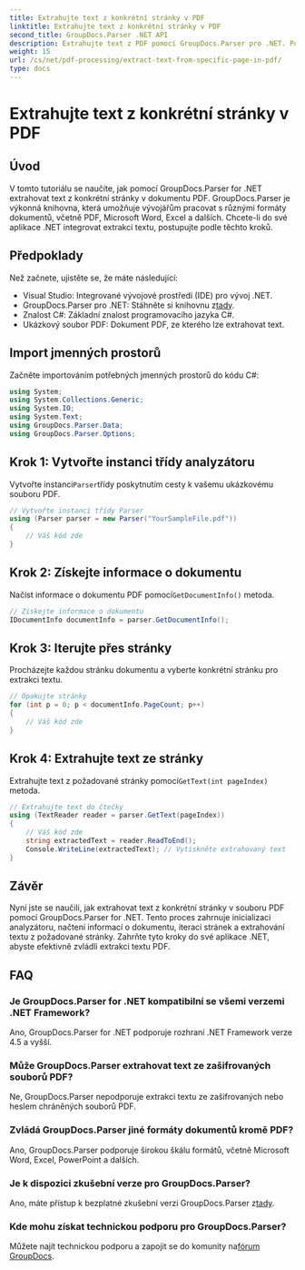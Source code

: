 ```yaml
---
title: Extrahujte text z konkrétní stránky v PDF
linktitle: Extrahujte text z konkrétní stránky v PDF
second_title: GroupDocs.Parser .NET API
description: Extrahujte text z PDF pomocí GroupDocs.Parser pro .NET. Pomocí této výkonné knihovny bez námahy načtěte konkrétní obsah stránky.
weight: 15
url: /cs/net/pdf-processing/extract-text-from-specific-page-in-pdf/
type: docs
---
```

# Extrahujte text z konkrétní stránky v PDF

## Úvod
V tomto tutoriálu se naučíte, jak pomocí GroupDocs.Parser for .NET extrahovat text z konkrétní stránky v dokumentu PDF. GroupDocs.Parser je výkonná knihovna, která umožňuje vývojářům pracovat s různými formáty dokumentů, včetně PDF, Microsoft Word, Excel a dalších. Chcete-li do své aplikace .NET integrovat extrakci textu, postupujte podle těchto kroků.
## Předpoklady
Než začnete, ujistěte se, že máte následující:
- Visual Studio: Integrované vývojové prostředí (IDE) pro vývoj .NET.
-  GroupDocs.Parser pro .NET: Stáhněte si knihovnu z[tady](https://releases.groupdocs.com/parser/net/).
- Znalost C#: Základní znalost programovacího jazyka C#.
- Ukázkový soubor PDF: Dokument PDF, ze kterého lze extrahovat text.

## Import jmenných prostorů
Začněte importováním potřebných jmenných prostorů do kódu C#:
```csharp
using System;
using System.Collections.Generic;
using System.IO;
using System.Text;
using GroupDocs.Parser.Data;
using GroupDocs.Parser.Options;
```
## Krok 1: Vytvořte instanci třídy analyzátoru
 Vytvořte instanci`Parser`třídy poskytnutím cesty k vašemu ukázkovému souboru PDF.
```csharp
// Vytvořte instanci třídy Parser
using (Parser parser = new Parser("YourSampleFile.pdf"))
{
    // Váš kód zde
}
```
## Krok 2: Získejte informace o dokumentu
 Načíst informace o dokumentu PDF pomocí`GetDocumentInfo()` metoda.
```csharp
// Získejte informace o dokumentu
IDocumentInfo documentInfo = parser.GetDocumentInfo();
```
## Krok 3: Iterujte přes stránky
Procházejte každou stránku dokumentu a vyberte konkrétní stránku pro extrakci textu.
```csharp
// Opakujte stránky
for (int p = 0; p < documentInfo.PageCount; p++)
{
    // Váš kód zde
}
```
## Krok 4: Extrahujte text ze stránky
 Extrahujte text z požadované stránky pomocí`GetText(int pageIndex)` metoda.
```csharp
// Extrahujte text do čtečky
using (TextReader reader = parser.GetText(pageIndex))
{
    // Váš kód zde
    string extractedText = reader.ReadToEnd();
    Console.WriteLine(extractedText); // Vytiskněte extrahovaný text
}
```

## Závěr
Nyní jste se naučili, jak extrahovat text z konkrétní stránky v souboru PDF pomocí GroupDocs.Parser for .NET. Tento proces zahrnuje inicializaci analyzátoru, načtení informací o dokumentu, iteraci stránek a extrahování textu z požadované stránky. Zahrňte tyto kroky do své aplikace .NET, abyste efektivně zvládli extrakci textu PDF.

## FAQ
### Je GroupDocs.Parser for .NET kompatibilní se všemi verzemi .NET Framework?
Ano, GroupDocs.Parser for .NET podporuje rozhraní .NET Framework verze 4.5 a vyšší.
### Může GroupDocs.Parser extrahovat text ze zašifrovaných souborů PDF?
Ne, GroupDocs.Parser nepodporuje extrakci textu ze zašifrovaných nebo heslem chráněných souborů PDF.
### Zvládá GroupDocs.Parser jiné formáty dokumentů kromě PDF?
Ano, GroupDocs.Parser podporuje širokou škálu formátů, včetně Microsoft Word, Excel, PowerPoint a dalších.
### Je k dispozici zkušební verze pro GroupDocs.Parser?
 Ano, máte přístup k bezplatné zkušební verzi GroupDocs.Parser z[tady](https://releases.groupdocs.com/).
### Kde mohu získat technickou podporu pro GroupDocs.Parser?
 Můžete najít technickou podporu a zapojit se do komunity na[fórum GroupDocs](https://forum.groupdocs.com/c/parser/17).